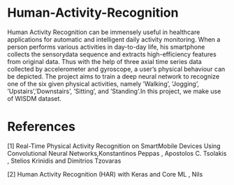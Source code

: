# Human-Activity-Recognition

Human Activity Recognition can be immensely useful in healthcare applications for automatic and intelligent daily activity monitoring. When a person performs various activities in day-to-day life, his smartphone collects the sensorydata sequence and extracts high-efficiency features from original data. Thus with the help of three axial time series data collected by accelerometer and gyroscope, a user’s physical behaviour can be depicted. The project aims to train a deep neural network to recognize one of the six given physical activities, namely ’Walking’, ’Jogging’, ’Upstairs’,’Downstairs’, ’Sitting’, and ’Standing’.In this project, we make use of WISDM dataset.

# References
[1] Real-Time Physical Activity Recognition on SmartMobile Devices Using Convolutional
Neural Networks,Konstantinos Peppas , Apostolos C. Tsolakis , Stelios Krinidis and Dimitrios Tzovaras

[2] Human Activity Recognition (HAR) with Keras and Core ML , Nils
